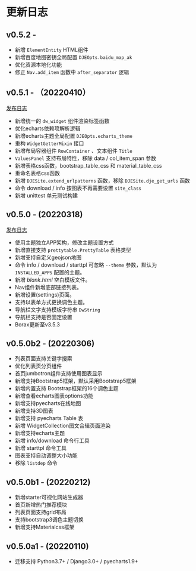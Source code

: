# 更新日志

## v0.5.2 - 

- 新增 `ElementEntity` HTML组件
- 新增百度地图密钥全局配置 `DJEOpts.baidu_map_ak`
- 优化资源本地化功能
- 修正 `Nav.add_item` 函数中 `after_separator` 逻辑

## v0.5.1 - （20220410）

[发布日志](/release-note/v051)

- 新增统一的 `dw_widget` 组件渲染标签函数
- 优化echarts依赖项解析逻辑
- 新增echarts主题全局配置 `DJEOpts.echarts_theme`
- 重构  `WidgetGetterMixin` 接口
- 新增布局容器组件 `RowContainer` 、文本组件 `Title`
- `ValuesPanel` 支持布局特性，移除 data / col_item_span 参数
- 新增表格css函数，bootstrap_table_css 和 material_table_css
- 重命名表格css函数
- 新增 `DJESite.extend_urlpatterns` 函数，移除 `DJESite.dje_get_urls` 函数
- 命令 download / info 按图表不再需要设置 `site_class`
- 新增 unittest 单元测试构建

## v0.5.0 - (20220318)

[发布日志](/release-note/v050)

- 使用主题独立APP架构，修改主题设置方式
- 新增直接支持 `prettytable.PrettyTable` 表格类型
- 新增支持自定义geojson地图
- 命令 info / download / starttpl 可忽略 `--theme` 参数，默认为 `INSTALLED_APPS` 配置的主题。
- 新增 *blank.html* 空白模板文件。
- Nav组件新增底部链接列表。
- 新增设置(settings)页面。
- 支持以表单方式更换调色主题。
- 导航栏文字支持模板字符串 `DwString`
- 导航栏支持是否固定设置
- Borax更新至v3.5.3

## v0.5.0b2 - (20220306)

- 列表页面支持关键字搜索
- 优化列表页分页组件
- 首页jumbotron组件支持使用图表显示
- 新增支持Bootstrap5框架，默认采用Bootstrap5框架
- 新增内置支持 Bootstrap框架的16个调色主题
- 新增查看echarts图表options功能
- 新增支持pyecharts在线地图
- 新增支持3D图表
- 新增支持 pyecharts Table 表
- 新增 WidgetCollection图文合辑页面渲染
- 新增支持echarts主题
- 新增 info/download 命令行工具
- 新增 starttpl 命令工具
- 图表支持自动调整大小功能
- 移除 `listdep` 命令

## v0.5.0b1 - (20220212)

- 新增starter可视化网站生成器
- 首页新增热门推荐模块
- 列表页面支持grid布局
- 支持bootstrap3调色主题切换
- 新增支持Materialcss框架

## v0.5.0a1 - (20220110)

- 迁移支持 Python3.7+ / Django3.0+ / pyecharts1.9+